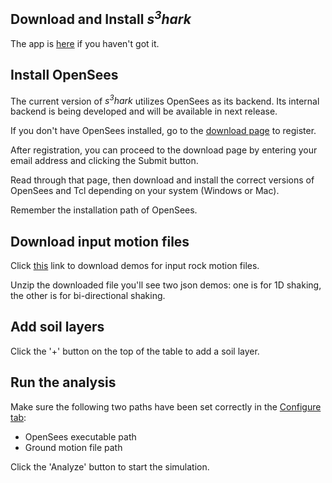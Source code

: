 
## Download and Install <i>s<sup>3</sup>hark</i>

The app is [here](https://www.designsafe-ci.org/data/browser/public/designsafe.storage.community/SimCenter/Software/s3hark) if you haven't got it.

## Install OpenSees

The current version of <i>s<sup>3</sup>hark</i> utilizes OpenSees as its backend. Its internal backend is being developed and will be available in next release. 

If you don't have OpenSees installed, go to the [download page](https://opensees.berkeley.edu/OpenSees/user/download.php) to register.

After registration, you can proceed to the download page by entering your email address and clicking the Submit button. 

Read through that page, then download and install the correct versions of OpenSees and Tcl depending on your system (Windows or Mac).

Remember the installation path of OpenSees. 

## Download input motion files

Click [this](https://nheri-simcenter.github.io/s3hark/DemoGM.zip) link to download demos for input rock motion files. 

Unzip the downloaded file you'll see two json demos: one is for 1D shaking, the other is for bi-directional shaking.


## Add soil layers

Click the '+' button on the top of the table to add a soil layer.


## Run the analysis

Make sure the following two paths have been set correctly in the [Configure tab](configure):
* OpenSees executable path 
* Ground motion file path 

Click the 'Analyze' button to start the simulation. 